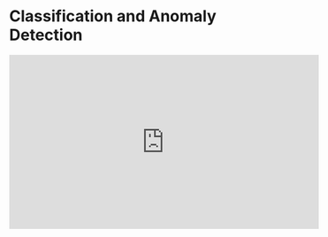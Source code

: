 # Classification and Anomaly Detection

<iframe width="560" height="315" src="https://www.youtube.com/embed/7KUHP7X1Ec4" title="YouTube video player" frameborder="0" allow="accelerometer; autoplay; clipboard-write; encrypted-media; gyroscope; picture-in-picture" allowfullscreen></iframe>